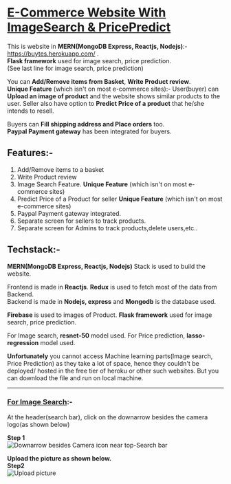 # [E-Commerce Website With ImageSearch & PricePredict](https://buytes.herokuapp.com/)
This is website in **MERN(MongoDB Express, Reactjs, Nodejs)**:- https://buytes.herokuapp.com/ .   
**Flask framework** used for image search, price prediction.   
(See last line for image search, price prediction)

You can **Add/Remove items from Basket**, **Write Product review**.   
**Unique Feature** (which isn't on most e-commerce sites):- User(buyer) can **Upload an image of product** and the website shows similar products to the user. 
Seller also have option to **Predict Price of a product** that he/she intends to resell.

Buyers can **Fill shipping address and Place orders** too.   
**Paypal Payment gateway** has been integrated for buyers.   


## Features:-
1. Add/Remove items to a basket   
2. Write Product review   
3. Image Search Feature. **Unique Feature** (which isn't on  most e-commerce sites) 
4. Predict Price of a Product for seller  **Unique Feature** (which isn't on  most e-commerce sites)   
5. Paypal Payment gateway integrated.
6. Separate screen for sellers to track products.   
7. Separate screen for Admins to track products,delete users,etc..   

## Techstack:-  
**MERN(MongoDB Express, Reactjs, Nodejs)** Stack is used to build the website.

Frontend is made in **Reactjs**. **Redux** is used to fetch most of the data from Backend.   
Backend is made in **Nodejs, express** and **Mongodb** is the database used.   

**Firebase** is used to images of Product.
**Flask framework** used for image search, price prediction.

For Image search, **resnet-50** model used.
For Price prediction, **lasso-regression** model used.   

**Unfortunately** you cannot access Machine learning parts(Image search, Price Prediction) as they take a lot of space, hence they couldn't be deployed/ hosted in the free tier of heroku or other such websites. But you can download the file and run on local machine.

----------------------------------------------------------------------------------------------------------------------------
### <ins>For Image Search</ins>:-

At the header(search bar), click on the downarrow besides the camera logo(as shown below)   

**Step 1**   
![Downarrow besides Camera icon near top-Search bar](https://user-images.githubusercontent.com/41574777/182393248-0f765ede-ee49-4768-9755-3c7386b5bbbb.jpg)

**Upload the picture as shown below.   
Step2**   
![Upload picture](https://user-images.githubusercontent.com/41574777/182393237-17726f35-8d3b-4050-afdc-aa43c2a80e9a.png)

